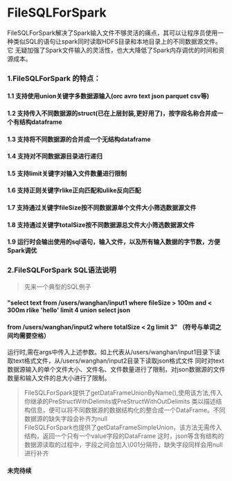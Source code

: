 # FileSQLForSpark
FileSQLForSpark解决了Spark输入文件不够灵活的痛点，其可以让程序员使用一种类似SQL的语句让spark同时读取HDFS目录和本地目录上的不同数据源文件。它
无疑加强了Spark文件输入的灵活性，也大大降低了Spark内存调优的时间和资源成本。

### 1.FileSQLForSpark 的特点：
#### 1.1 支持使用union关键字多数据源输入(orc avro text json parquet csv等)
#### 1.2 支持传入不同数据源的struct(已在上层封装,更好用了)，按字段名称合并成一个有结构dataframe
#### 1.3 支持将不同数据源的合并成一个无结构dataframe
#### 1.4 支持对不同数据源目录进行递归
#### 1.5 支持limit关键字对输入文件数量进行限制
#### 1.6 支持正则关键字rlike正向匹配和ulike反向匹配
#### 1.7 支持通过关键字fileSize按不同数据源单个文件大小筛选数据源文件
#### 1.8 支持通过关键字totalSize按不同数据源总文件大小筛选数据源文件
#### 1.9 运行时会输出使用的sql语句，输入文件，以及所有输入数据的字节数，方便Spark调优

### 2.FileSQLForSpark SQL语法说明
>先来一个典型的SQL例子
#### "select text from /users/wanghan/input1 where fileSize > 100m and < 300m  rlike 'hello' limit 4 union select json 
#### from /users/wanghan/input2 where totalSize < 2g limit 3" （符号与单词之间均需要空格）
运行时,需在args中传入上述参数。如上代表从/users/wanghan/input1目录下读取text格式文件，从/users/wanghan/input2目录下读取json格式文件
同时对text数据源输入的单个文件大小、文件名、文件数量进行了限制，对json数据源的文件数量和输入文件的总大小进行了限制。  
 > FileSQLForSpark提供了getDataFrameUnionByName(),使用该方法,传入你继承的PreStructWithDelimits或PreStructWithOutDelimits
 > 类以描述结构信息，便可以将不同数据源的数据结构化的整合成一个DataFrame。不同数据源的缺失字段会补齐为null  
 > FileSQLForSpark也提供了getDataFrameSimpleUnion，该方法无需传入结构，返回一个只有一个value字段的DataFrame
 > 这时，json等含有结构的数据源读取的过程中，字段之间会加入\001分隔符，缺失字段同样会用null进行补齐
#### 未完待续
